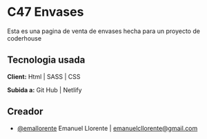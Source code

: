 
# C47 Envases

Esta es una pagina de venta de envases hecha para un proyecto de coderhouse




## Tecnologia usada

**Client:** Html | SASS | CSS 

**Subida a:** Git Hub | Netlify




## Creador

- [@emallorente](https://www.github.com/emallorente) Emanuel Llorente | emanuelcllorente@gmail.com

